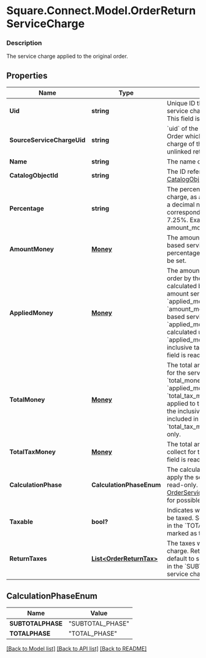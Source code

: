 # Square.Connect.Model.OrderReturnServiceCharge

### Description

The service charge applied to the original order.

## Properties

Name | Type | Description | Notes
------------ | ------------- | ------------- | -------------
**Uid** | **string** | Unique ID that identifies the return service charge only within this order.  This field is read-only. | [optional] 
**SourceServiceChargeUid** | **string** | &#x60;uid&#x60; of the Service Charge from the Order which contains the original charge of this service charge, null for unlinked returns. | [optional] 
**Name** | **string** | The name of the service charge. | [optional] 
**CatalogObjectId** | **string** | The ID referencing the service charge [CatalogObject](#type-catalogobject) | [optional] 
**Percentage** | **string** | The percentage of the service charge, as a string representation of a decimal number.  A value of &#x60;7.25&#x60; corresponds to a percentage of 7.25%.  Exactly one of percentage or amount_money should be set. | [optional] 
**AmountMoney** | [**Money**](Money.md) | The amount of a non-percentage based service charge.  Exactly one of percentage or amount_money should be set. | [optional] 
**AppliedMoney** | [**Money**](Money.md) | The amount of money applied to the order by the service charge, as calculated by the server.  For fixed-amount service charges, &#x60;applied_money&#x60; is equal to &#x60;amount_money&#x60;.  For percentage-based service charges, &#x60;applied_money&#x60; is the money calculated using the percentage. The &#x60;applied_money&#x60; field will include any inclusive tax amounts as well.  This field is read-only. | [optional] 
**TotalMoney** | [**Money**](Money.md) | The total amount of money to collect for the service charge.  Note that &#x60;total_money&#x60; does not equal &#x60;applied_money&#x60; plus &#x60;total_tax_money&#x60; if an inclusive tax is applied to the service charge since the inclusive tax amount will be included in both &#x60;applied_money&#x60; and &#x60;total_tax_money&#x60;.  This field is read-only. | [optional] 
**TotalTaxMoney** | [**Money**](Money.md) | The total amount of tax money to collect for the service charge.  This field is read-only. | [optional] 
**CalculationPhase** | **CalculationPhaseEnum** | The calculation phase after which to apply the service charge.  This field is read-only. See [OrderServiceChargeCalculationPhase](#type-orderservicechargecalculationphase) for possible values | [optional] 
**Taxable** | **bool?** | Indicates whether the surcharge can be taxed. Service charges calculated in the &#x60;TOTAL_PHASE&#x60; cannot be marked as taxable. | [optional] 
**ReturnTaxes** | [**List&lt;OrderReturnTax&gt;**](OrderReturnTax.md) | The taxes which apply to the service charge. Return-level taxes apply by default to service charge calculated in the &#x60;SUBTOTAL_PHASE&#x60; if the service charge is marked as taxable. | [optional] 


## CalculationPhaseEnum

Name | Value
------------ | -------------
**SUBTOTALPHASE** | "SUBTOTAL_PHASE"
**TOTALPHASE** | "TOTAL_PHASE"



[[Back to Model list]](../README.md#documentation-for-models) [[Back to API list]](../README.md#documentation-for-api-endpoints) [[Back to README]](../README.md)

